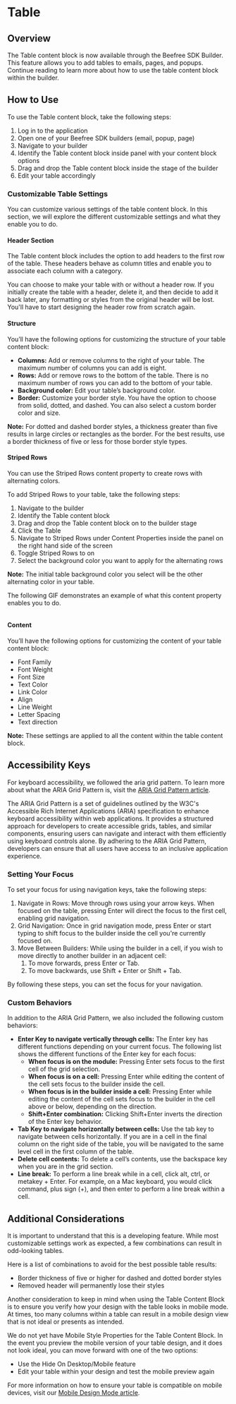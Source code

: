 # Table

## Overview

The Table content block is now available through the Beefree SDK Builder. This feature allows you to add tables to emails, pages, and popups. Continue reading to learn more about how to use the table content block within the builder.&#x20;

## How to Use

To use the Table content block, take the following steps:

1. Log in to the application
2. Open one of your Beefree SDK builders (email, popup, page)
3. Navigate to your builder
4. Identify the Table content block inside panel with your content block options
5. Drag and drop the Table content block inside the stage of the builder
6. Edit your table accordingly

### Customizable Table Settings

You can customize various settings of the table content block. In this section, we will explore the different customizable settings and what they enable you to do.&#x20;

#### Header Section

The Table content block includes the option to add headers to the first row of the table. These headers behave as column titles and enable you to associate each column with a category.

You can choose to make your table with or without a header row. If you initially create the table with a header, delete it, and then decide to add it back later, any formatting or styles from the original header will be lost. You'll have to start designing the header row from scratch again.

#### Structure

You’ll have the following options for customizing the structure of your table content block:

* **Columns:** Add or remove columns to the right of your table. The maximum number of columns you can add is eight.
* **Rows:** Add or remove rows to the bottom of the table. There is no maximum number of rows you can add to the bottom of your table.
* **Background color:** Edit your table’s background color.
* **Border:** Customize your border style. You have the option to choose from solid, dotted, and dashed. You can also select a custom border color and size.

**Note:** For dotted and dashed border styles, a thickness greater than five results in large circles or rectangles as the border. For the best results, use a border thickness of five or less for those border style types.

#### Striped Rows

You can use the Striped Rows content property to create rows with alternating colors.

To add Striped Rows to your table, take the following steps:

1. Navigate to the builder
2. Identify the Table content block
3. Drag and drop the Table content block on to the builder stage
4. Click the Table
5. Navigate to Striped Rows under Content Properties inside the panel on the right hand side of the screen
6. Toggle Striped Rows to on
7. Select the background color you want to apply for the alternating rows

**Note:** The initial table background color you select will be the other alternating color in your table.

The following GIF demonstrates an example of what this content property enables you to do.

<figure><img src="https://lh7-eu.googleusercontent.com/lw8gaZg0W4E0WpHLDTtqFgFEWUMxK8GZGpibHFplQLYgLXos5MtrLF6wamJCUt5GrQcRu8IFwP3V_B6lPBsVuU1FMfkQ-K1dckMLr3uXf6BK5aZw9cXBV0JrRr0EdGyOzPIn_H9zG9EQ-e75YAK-Wsw" alt=""><figcaption></figcaption></figure>

#### Content

You’ll have the following options for customizing the content of your table content block:

* Font Family
* Font Weight
* Font Size
* Text Color
* Link Color
* Align
* Line Weight
* Letter Spacing
* Text direction

**Note:** These settings are applied to all the content within the table content block.

## Accessibility Keys

For keyboard accessibility, we followed the aria grid pattern. To learn more about what the ARIA Grid Pattern is, visit the [ARIA Grid Pattern article](https://www.w3.org/WAI/ARIA/apg/patterns/grid/).

The ARIA Grid Pattern is a set of guidelines outlined by the W3C's Accessible Rich Internet Applications (ARIA) specification to enhance keyboard accessibility within web applications. It provides a structured approach for developers to create accessible grids, tables, and similar components, ensuring users can navigate and interact with them efficiently using keyboard controls alone. By adhering to the ARIA Grid Pattern, developers can ensure that all users have access to an inclusive application experience.

### Setting Your Focus

To set your focus for using navigation keys, take the following steps:

1. Navigate in Rows: Move through rows using your arrow keys. When focused on the table, pressing Enter will direct the focus to the first cell, enabling grid navigation.
2. Grid Navigation: Once in grid navigation mode, press Enter or start typing to shift focus to the builder inside the cell you're currently focused on.
3. Move Between Builders: While using the builder in a cell, if you wish to move directly to another builder in an adjacent cell:
   1. To move forwards, press Enter or Tab.
   2. To move backwards, use Shift + Enter or Shift + Tab.

By following these steps, you can set the focus for your navigation.

### Custom Behaviors

In addition to the ARIA Grid Pattern, we also included the following custom behaviors:

* **Enter Key to navigate vertically through cells:** The Enter key has different functions depending on your current focus. The following list shows the different functions of the Enter key for each focus:
  * **When focus is on the module:** Pressing Enter sets focus to the first cell of the grid selection.
  * **When focus is on a cell:** Pressing Enter while editing the content of the cell sets focus to the builder inside the cell.&#x20;
  * **When focus is in the builder inside a cell:** Pressing Enter while editing the content of the cell sets focus to the builder in the cell above or below, depending on the direction.&#x20;
  * **Shift+Enter combination:** Clicking Shift+Enter inverts the direction of the Enter key behavior.
* **Tab Key to navigate horizontally between cells:** Use the tab key to navigate between cells horizontally. If you are in a cell in the final column on the right side of the table, you will be navigated to the same level cell in the first column of the table.&#x20;
* **Delete cell contents:** To delete a cell’s contents, use the backspace key when you are in the grid section.
* **Line break:** To perform a line break while in a cell, click alt, ctrl, or metakey + Enter. For example, on a Mac keyboard, you would click command, plus sign (+), and then enter to perform a line break within a cell.

## Additional Considerations

It is important to understand that this is a developing feature. While most customizable settings work as expected, a few combinations can result in odd-looking tables.

Here is a list of combinations to avoid for the best possible table results:

* Border thickness of five or higher for dashed and dotted border styles
* Removed header will permanently lose their styles

Another consideration to keep in mind when using the Table Content Block is to ensure you verify how your design with the table looks in mobile mode. At times, too many columns within a table can result in a mobile design view that is not ideal or presents as intended.&#x20;

We do not yet have Mobile Style Properties for the Table Content Block. In the event you preview the mobile version of your table design, and it does not look ideal, you can move forward with one of the two options:

* Use the Hide On Desktop/Mobile feature
* Edit your table within your design and test the mobile preview again

For more information on how to ensure your table is compatible on mobile devices, visit our [Mobile Design Mode article](https://devportal.beefree.io/hc/en-us/articles/10679589051154-Mobile-design-mode).
